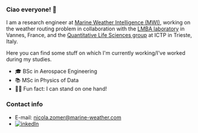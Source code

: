 ### Ciao everyone! 👋

I am a research engineer at [Marine Weather Intelligence (MWI)](https://marine-weather.com/), working on the weather routing problem in collaboration with the [LMBA laboratory](http://www.lmba-math.fr/) in Vannes, France, and the [Quantitative Life Sciences group](https://www.ictp.it/qls) at ICTP in Trieste, Italy. 

Here you can find some stuff on which I'm currently working/I've worked during my studies.

- 🎓 BSc in Aerospace Engineering
- 📚 MSc in Physics of Data 
- 🤸‍♂️ Fun fact: I can stand on one hand!

### Contact info
* E-mail: nicola.zomer@marine-weather.com
* [![inkedIn](https://img.shields.io/badge/LinkedIn-0077B5?style=for-the-badge&logo=linkedin&logoColor=white)](https://www.linkedin.com/in/nicolazomer/)
